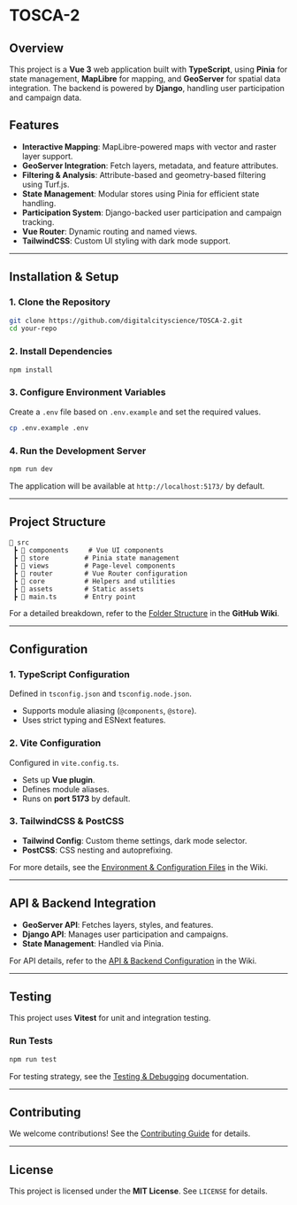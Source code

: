 # TOSCA-2

## Overview
This project is a **Vue 3** web application built with **TypeScript**, using **Pinia** for state management, **MapLibre** for mapping, and **GeoServer** for spatial data integration. The backend is powered by **Django**, handling user participation and campaign data.

## Features
- **Interactive Mapping**: MapLibre-powered maps with vector and raster layer support.
- **GeoServer Integration**: Fetch layers, metadata, and feature attributes.
- **Filtering & Analysis**: Attribute-based and geometry-based filtering using Turf.js.
- **State Management**: Modular stores using Pinia for efficient state handling.
- **Participation System**: Django-backed user participation and campaign tracking.
- **Vue Router**: Dynamic routing and named views.
- **TailwindCSS**: Custom UI styling with dark mode support.

---

## Installation & Setup

### **1. Clone the Repository**
```sh
git clone https://github.com/digitalcityscience/TOSCA-2.git
cd your-repo
```

### **2. Install Dependencies**
```sh
npm install
```

### **3. Configure Environment Variables**
Create a `.env` file based on `.env.example` and set the required values.
```sh
cp .env.example .env
```

### **4. Run the Development Server**
```sh
npm run dev
```

The application will be available at `http://localhost:5173/` by default.

---

## Project Structure
```
📂 src
 ┣ 📂 components     # Vue UI components
 ┣ 📂 store         # Pinia state management
 ┣ 📂 views         # Page-level components
 ┣ 📂 router        # Vue Router configuration
 ┣ 📂 core          # Helpers and utilities
 ┣ 📂 assets        # Static assets
 ┣ 📜 main.ts       # Entry point
```

For a detailed breakdown, refer to the [Folder Structure](https://github.com/digitalcityscience/TOSCA-2/wiki/Folder-Structure) in the **GitHub Wiki**.

---

## Configuration

### **1. TypeScript Configuration**
Defined in `tsconfig.json` and `tsconfig.node.json`.
- Supports module aliasing (`@components`, `@store`).
- Uses strict typing and ESNext features.

### **2. Vite Configuration**
Configured in `vite.config.ts`.
- Sets up **Vue plugin**.
- Defines module aliases.
- Runs on **port 5173** by default.

### **3. TailwindCSS & PostCSS**
- **Tailwind Config**: Custom theme settings, dark mode selector.
- **PostCSS**: CSS nesting and autoprefixing.

For more details, see the [Environment & Configuration Files](https://github.com/digitalcityscience/TOSCA-2/wiki/Environment-&-Configuration-Files) in the Wiki.

---

## API & Backend Integration
- **GeoServer API**: Fetches layers, styles, and features.
- **Django API**: Manages user participation and campaigns.
- **State Management**: Handled via Pinia.

For API details, refer to the [API & Backend Configuration](https://github.com/digitalcityscience/TOSCA-2/wiki/API-Configuration) in the Wiki.

---

## Testing
This project uses **Vitest** for unit and integration testing.

### **Run Tests**
```sh
npm run test
```

For testing strategy, see the [Testing & Debugging](https://github.com/digitalcityscience/TOSCA-2/wiki/Testing) documentation.

---

## Contributing
We welcome contributions! See the [Contributing Guide](https://github.com/digitalcityscience/TOSCA-2/CONTRIBUTING.md) for details.

---

## License
This project is licensed under the **MIT License**. See `LICENSE` for details.

